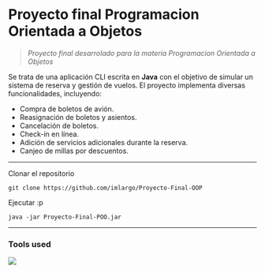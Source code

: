 # Proyecto final Programacion Orientada a Objetos

> _Proyecto final desarrolado para la materia Programacion Orientada a Objetos_

Se trata de una aplicación CLI escrita en **Java** con el objetivo de simular un sistema de reserva y gestión de vuelos. El proyecto implementa diversas funcionalidades, incluyendo:

- Compra de boletos de avión.
- Reasignación de boletos y asientos.
- Cancelación de boletos.
- Check-in en línea.
- Adición de servicios adicionales durante la reserva.
- Canjeo de millas por descuentos.

---

Clonar el repositorio
```
git clone https://github.com/imlargo/Proyecto-Final-OOP
```

Ejecutar :p
```
java -jar Proyecto-Final-POO.jar
```

***

### Tools used

<a href="https://skillicons.dev">
  <img src="https://skillicons.dev/icons?i=java,git,github,vscode&theme=dark" />
</a>
